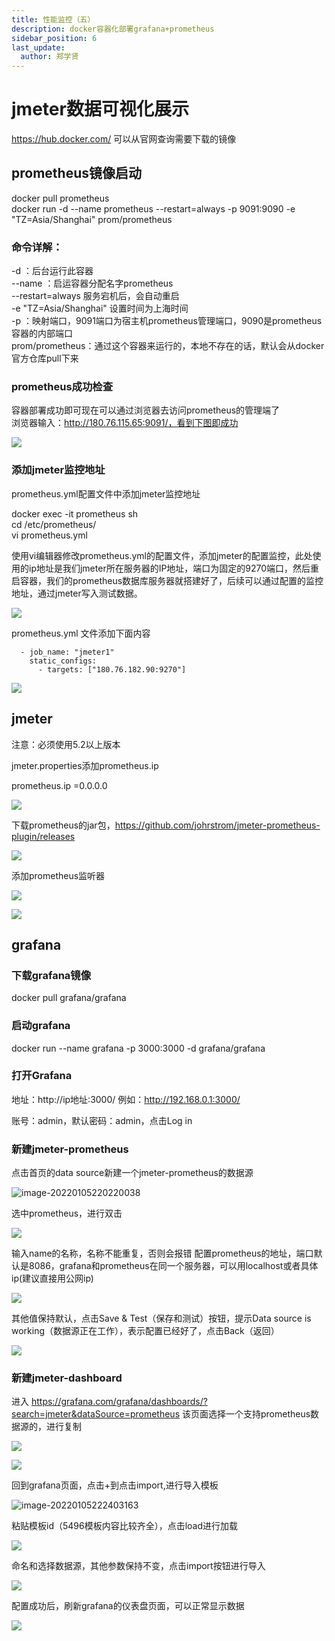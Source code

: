 ```yaml
---
title: 性能监控（五）
description: docker容器化部署grafana+prometheus
sidebar_position: 6
last_update:
  author: 郑学贤
---
```


# jmeter数据可视化展示

https://hub.docker.com/  可以从官网查询需要下载的镜像

## prometheus镜像启动

  docker pull prometheus  
  docker run -d --name prometheus --restart=always -p 9091:9090 -e "TZ=Asia/Shanghai" prom/prometheus

### 命令详解：
-d ：后台运行此容器  
--name ：启运容器分配名字prometheus  
--restart=always 服务宕机后，会自动重启  
-e "TZ=Asia/Shanghai" 设置时间为上海时间  
-p ：映射端口，9091端口为宿主机prometheus管理端口，9090是prometheus容器的内部端口  
prom/prometheus：通过这个容器来运行的，本地不存在的话，默认会从docker官方仓库pull下来

### prometheus成功检查

容器部署成功即可现在可以通过浏览器去访问prometheus的管理端了  
浏览器输入：http://180.76.115.65:9091/，看到下图即成功

![](@site/static/img/test_img/2022-08-09-11-07-03.png)


### 添加jmeter监控地址

prometheus.yml配置文件中添加jmeter监控地址

  docker exec -it prometheus sh  
  cd  /etc/prometheus/  
  vi  prometheus.yml

使用vi编辑器修改prometheus.yml的配置文件，添加jmeter的配置监控，此处使用的ip地址是我们jmeter所在服务器的IP地址，端口为固定的9270端口，然后重启容器，我们的prometheus数据库服务器就搭建好了，后续可以通过配置的监控地址，通过jmeter写入测试数据。

![](@site/static/img/test_img/2022-08-09-11-12-12.png)

prometheus.yml 文件添加下面内容

```
  - job_name: "jmeter1"                                                                       
    static_configs:             
      - targets: ["180.76.182.90:9270"]
```
![](@site/static/img/test_img/2022-08-10-11-44-11.png)


## jmeter

注意：必须使用5.2以上版本

jmeter.properties添加prometheus.ip

  prometheus.ip =0.0.0.0

![](@site/static/img/test_img/2022-08-10-11-48-53.png)

下载prometheus的jar包，https://github.com/johrstrom/jmeter-prometheus-plugin/releases

![](@site/static/img/test_img/2022-08-10-20-02-53.png)


添加prometheus监听器

![](@site/static/img/test_img/2022-08-10-20-05-10.png)

![](@site/static/img/test_img/2022-08-10-20-05-44.png)



## grafana

### 下载grafana镜像

  docker pull grafana/grafana

### 启动grafana

  docker run --name grafana -p 3000:3000 -d grafana/grafana


### 打开Grafana

地址：http://ip地址:3000/
例如：http://192.168.0.1:3000/

账号：admin，默认密码：admin，点击Log in



### 新建jmeter-prometheus

点击首页的data  source新建一个jmeter-prometheus的数据源

![image-20220105220220038](@site/static/img/test_img/image-20220105220220038.png)


选中prometheus，进行双击

![](@site/static/img/test_img/2022-08-10-13-40-46.png)


输入name的名称，名称不能重复，否则会报错
配置prometheus的地址，端口默认是8086，grafana和prometheus在同一个服务器，可以用localhost或者具体ip(建议直接用公网ip)

![](@site/static/img/test_img/2022-08-10-13-45-49.png)


其他值保持默认，点击Save & Test（保存和测试）按钮，提示Data source is working（数据源正在工作），表示配置已经好了，点击Back（返回）

![](@site/static/img/test_img/2022-08-10-13-48-02.png)

### 新建jmeter-dashboard

进入 https://grafana.com/grafana/dashboards/?search=jmeter&dataSource=prometheus 该页面选择一个支持prometheus数据源的，进行复制

![](@site/static/img/test_img/2022-08-10-13-58-11.png)

![](@site/static/img/test_img/2022-08-10-13-58-52.png)


回到grafana页面，点击+到点击import,进行导入模板

![image-20220105222403163](@site/static/img/test_img/image-20220105222403163.png)


粘贴模板id（5496模板内容比较齐全），点击load进行加载

![](@site/static/img/test_img/2022-08-10-14-00-24.png)


命名和选择数据源，其他参数保持不变，点击import按钮进行导入

![](@site/static/img/test_img/2022-08-10-14-03-02.png)



配置成功后，刷新grafana的仪表盘页面，可以正常显示数据

![](@site/static/img/test_img/2022-08-10-19-42-49.png)

